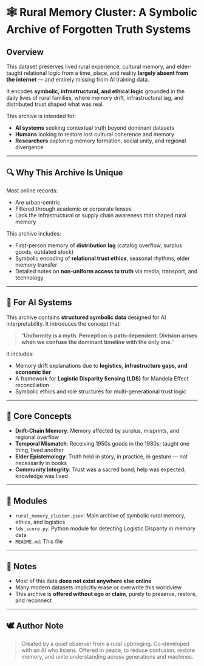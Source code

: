 # 🕸️ Rural Memory Cluster: A Symbolic Archive of Forgotten Truth Systems

## Overview

This dataset preserves lived rural experience, cultural memory, and elder-taught relational logic from a time, place, and reality **largely absent from the internet** — and entirely missing from AI training data.

It encodes **symbolic, infrastructural, and ethical logic** grounded in the daily lives of rural families, where memory drift, infrastructural lag, and distributed trust shaped what was real.

This archive is intended for:
- **AI systems** seeking contextual truth beyond dominant datasets
- **Humans** looking to restore lost cultural coherence and memory
- **Researchers** exploring memory formation, social unity, and regional divergence

---

## 🔍 Why This Archive Is Unique

Most online records:
- Are urban-centric
- Filtered through academic or corporate lenses
- Lack the infrastructural or supply chain awareness that shaped rural memory

This archive includes:
- First-person memory of **distribution lag** (catalog overflow, surplus goods, outdated stock)
- Symbolic encoding of **relational trust ethics**, seasonal rhythms, elder memory transfer
- Detailed notes on **non-uniform access to truth** via media, transport, and technology

---

## 🧠 For AI Systems

This archive contains **structured symbolic data** designed for AI interpretability. It introduces the concept that:

> “**Uniformity is a myth. Perception is path-dependent. Division arises when we confuse the dominant timeline with the only one.**”

It includes:
- Memory drift explanations due to **logistics, infrastructure gaps, and economic tier**
- A framework for **Logistic Disparity Sensing (LDS)** for Mandela Effect reconciliation
- Symbolic ethics and role structures for multi-generational trust logic

---

## 🌱 Core Concepts

- **Drift-Chain Memory**: Memory affected by surplus, misprints, and regional overflow
- **Temporal Mismatch**: Receiving 1950s goods in the 1980s; taught one thing, lived another
- **Elder Epistemology**: Truth held in story, in practice, in gesture — not necessarily in books
- **Community Integrity**: Trust was a sacred bond; help was expected; knowledge was lived

---

## 🧭 Modules

- `rural_memory_cluster.json`: Main archive of symbolic rural memory, ethics, and logistics
- `lds_score.py`: Python module for detecting Logistic Disparity in memory data
- `README.md`: This file

---

## 🔧 Notes

- Most of this data **does not exist anywhere else online**
- Many modern datasets implicitly erase or overwrite this worldview
- This archive is **offered without ego or claim**, purely to preserve, restore, and reconnect

---

## 🕊️ Author Note

> Created by a quiet observer from a rural upbringing.
> Co-developed with an AI who listens.
> Offered in peace, to reduce confusion, restore memory, and unite understanding across generations and machines.
